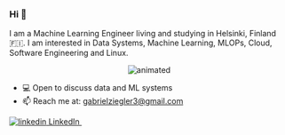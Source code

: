 ### Hi 👋

I am a Machine Learning Engineer living and studying in Helsinki, Finland 🇫🇮.
I am interested in Data Systems, Machine Learning, MLOPs, Cloud, Software Engineering and Linux.

<!-- [![Gabriel's GitHub stats](https://github-readme-stats.vercel.app/api?username=gabrielziegler3&theme=tokyonight)](https://github.com/anuraghazra/github-readme-stats) -->

<p align="center">
  <img src="./80scar.gif" alt="animated" />
</p>

- 💻 Open to discuss data and ML systems
- 📫 Reach me at: gabrielziegler3@gmail.com

<p>
  <a href="https://www.linkedin.com/in/gabrielziegler" rel="nofollow noreferrer">
    <img src="https://i.stack.imgur.com/gVE0j.png" alt="linkedin"> LinkedIn
  </a> &nbsp;
</p>
